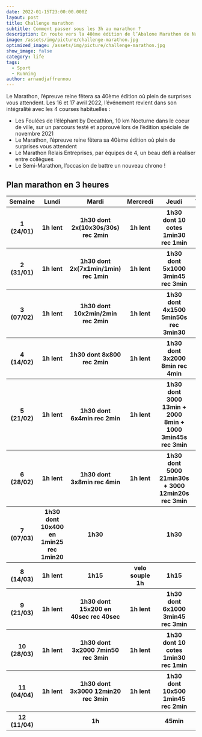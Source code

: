 ```yaml
---
date: 2022-01-15T23:00:00.000Z
layout: post
title: Challenge marathon
subtitle: Comment passer sous les 3h au marathon ?
description: En route vers la 40ème édition de l’Abalone Marathon de Nantes !
image: /assets/img/picture/challenge-marathon.jpg
optimized_image: /assets/img/picture/challenge-marathon.jpg
show_image: false
category: life
tags:
  - Sport
  - Running
author: arnaudjaffrennou
---
```

Le Marathon, l’épreuve reine fêtera sa 40ème édition où plein de surprises vous attendent.
Les 16 et 17 avril 2022, l’événement revient dans son intégralité avec les 4 courses habituelles :
- Les Foulées de l’éléphant by Decathlon, 10 km Nocturne dans le coeur de ville, sur un parcours testé et approuvé lors de l’édition spéciale de novembre 2021
- Le Marathon, l’épreuve reine fêtera sa 40ème édition où plein de surprises vous attendent
- Le Marathon Relais Entreprises, par équipes de 4, un beau défi à réaliser entre collègues
- Le Semi-Marathon, l’occasion de battre un nouveau chrono !

## Plan marathon en 3 heures
<table>
  <thead>
    <tr>
      <th>Semaine</th>
      <th>Lundi</th>
      <th>Mardi</th>
      <th>Mercredi</th>
      <th>Jeudi</th>
      <th>Vendredi</th>
      <th>Samedi</th>
      <th>Dimanche</th>
    </tr>
  </thead>
  <tbody>
    <tr>
      <th>1 (24/01)</th>
      <th>1h lent</th>
      <th>1h30 dont 2x(10x30s/30s) rec 2min</th>
      <th>1h lent</th>
      <th>1h30 dont 10 cotes 1min30 rec 1min</th>
      <th></th>
      <th>1h30 dont 4km en 4min15/km</th>
      <th>2h</th>
    </tr>
    <tr>
      <th>2 (31/01)</th>
      <th>1h lent</th>
      <th>1h30 dont 2x(7x1min/1min) rec 1min</th>
      <th>1h lent</th>
      <th>1h30 dont 5x1000 3min45 rec 3min</th>
      <th></th>
      <th>1h30 dont 4km 4min15/km</th>
      <th>2h</th>
    </tr>
    <tr>
      <th>3 (07/02)</th>
      <th>1h lent</th>
      <th>1h30 dont 10x2min/2min rec 2min</th>
      <th>1h lent</th>
      <th>1h30 dont 4x1500 5min50s rec 3min30</th>
      <th></th>
      <th>1h dont 3x200 38sec rec 1min</th>
      <th>10km 38min</th>
    </tr>
    <tr>
      <th>4 (14/02)</th>
      <th>1h lent</th>
      <th>1h30 dont 8x800 rec 2min</th>
      <th>1h lent</th>
      <th>1h30 dont 3x2000 8min rec 4min</th>
      <th></th>
      <th>1h30 dont 4km 4min15/km</th>
      <th>2h</th>
    </tr>
    <tr>
      <th>5 (21/02)</th>
      <th>1h lent</th>
      <th>1h30 dont 6x4min rec 2min</th>
      <th>1h lent</th>
      <th>1h30 dont 3000 13min + 2000 8min + 1000 3min45s rec 3min</th>
      <th></th>
      <th>1h30 dont 20min 4min15/km</th>
      <th>2h</th>
    </tr>
    <tr>
      <th>6 (28/02)</th>
      <th>1h lent</th>
      <th>1h30 dont 3x8min rec 4min</th>
      <th>1h lent</th>
      <th>1h30 dont 5000 21min30s + 3000 12min20s rec 3min</th>
      <th></th>
      <th>1h30 dont 8km en 4min15/km</th>
      <th>2h</th>
    </tr>
    <tr>
      <th>7 (07/03)</th>
      <th>1h30 dont 10x400 en 1min25 rec 1min20</th>
      <th>1h30</th>
      <th></th>
      <th>1h30</th>
      <th></th>
      <th>30min</th>
      <th>21km en 1h23</th>
    </tr>
    <tr>
      <th>8 (14/03)</th>
      <th>1h lent</th>
      <th>1h15</th>
      <th>velo souple 1h</th>
      <th>1h15</th>
      <th></th>
      <th>1h30 dont 8km 4min15/km</th>
      <th>2h15</th>
    </tr>
    <tr>
      <th>9 (21/03)</th>
      <th>1h lent</th>
      <th>1h30 dont 15x200 en 40sec rec 40sec</th>
      <th>1h lent</th>
      <th>1h30 dont 6x1000 3min45 rec 3min</th>
      <th></th>
      <th>1h30 dont 2x20min 4min15/km</th>
      <th>2h15</th>
    </tr>
    <tr>
      <th>10 (28/03)</th>
      <th>1h lent</th>
      <th>1h30 dont 3x2000 7min50 rec 3min</th>
      <th>1h lent</th>
      <th>1h30 dont 10 cotes 1min30 rec 1min</th>
      <th></th>
      <th>1h30 dont 10km 4min15/km</th>
      <th>2h15</th>
    </tr>
    <tr>
      <th>11 (04/04)</th>
      <th>1h lent</th>
      <th>1h30 dont 3x3000 12min20 rec 3min</th>
      <th>1h lent</th>
      <th>1h30 dont 10x500 1min45 rec 2min</th>
      <th></th>
      <th>1h</th>
      <th>1h</th>
    </tr>
    <tr>
      <th>12 (11/04)</th>
      <th></th>
      <th>1h</th>
      <th></th>
      <th>45min</th>
      <th></th>
      <th>25min</th>
      <th>MARATHON</th>
    </tr>
  </tbody>
</table>